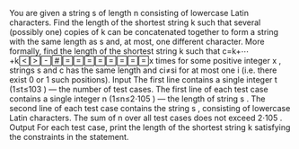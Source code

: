 You are given a string s of length n consisting of lowercase Latin characters. Find the length of the shortest string k such that several (possibly one) copies of k can be concatenated together to form a string with the same length as s and, at most, one different character. More formally, find the length of the shortest string k such that c=k+⋯+kx times for some positive integer x , strings s and c has the same length and ci≠si for at most one i (i.e. there exist 0 or 1 such positions). Input The first line contains a single integer t (1≤t≤103 ) — the number of test cases. The first line of each test case contains a single integer n (1≤n≤2⋅105 ) — the length of string s . The second line of each test case contains the string s , consisting of lowercase Latin characters. The sum of n over all test cases does not exceed 2⋅105 . Output For each test case, print the length of the shortest string k satisfying the constraints in the statement.
